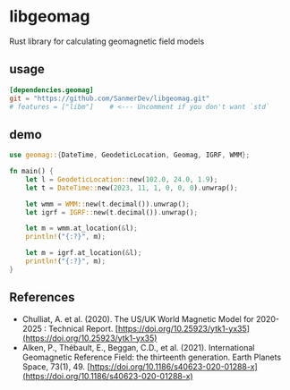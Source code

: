 # libgeomag
Rust library for calculating geomagnetic field models

## usage
```toml
[dependencies.geomag]
git = "https://github.com/SanmerDev/libgeomag.git"
# features = ["libm"]    # <--- Uncomment if you don't want `std`
```

## demo
```rust
use geomag::{DateTime, GeodeticLocation, Geomag, IGRF, WMM};

fn main() {
    let l = GeodeticLocation::new(102.0, 24.0, 1.9);
    let t = DateTime::new(2023, 11, 1, 0, 0, 0).unwrap();

    let wmm = WMM::new(t.decimal()).unwrap();
    let igrf = IGRF::new(t.decimal()).unwrap();

    let m = wmm.at_location(&l);
    println!("{:?}", m);

    let m = igrf.at_location(&l);
    println!("{:?}", m);
}
```

## References
- Chulliat, A. et al. (2020). The US/UK World Magnetic Model for 2020-2025 : Technical Report. [https://doi.org/10.25923/ytk1-yx35](https://doi.org/10.25923/ytk1-yx35)
- Alken, P., Thébault, E., Beggan, C.D., et al. (2021). International Geomagnetic Reference Field: the thirteenth generation. Earth Planets Space, 73(1), 49. [https://doi.org/10.1186/s40623-020-01288-x](https://doi.org/10.1186/s40623-020-01288-x)

